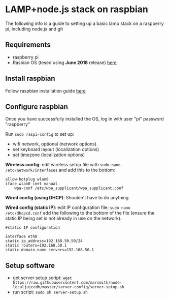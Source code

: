 # LAMP+node.js stack on raspbian

The following info is a guide to setting up a basic lamp stack on a raspberry pi, including node.js and git

## Requirements

- raspberry pi
- Rasbian OS (tesed using **June 2018** release) [here](https://www.raspberrypi.org/downloads/raspbian/)

## Install raspbian

Follow raspbian installation guide [here](https://www.raspberrypi.org/documentation/installation/installing-images/README.md)

## Configure raspbian

Once you have successfully installed the OS, log in with user "pi" password "raspberry"

Run `sudo raspi-config` to set up:

- wifi network, optional (network options)
- set keyboard layout (localization options)
- set timezone (localization options)

**Wireless config**:
edit wireless setup file with `sudo nano /etc/network/interfaces` and add this to the bottom:

```
allow-hotplug wlan0
iface wlan0 inet manual
    wpa-conf /etc/wpa_supplicant/wpa_supplicant.conf
```

**Wired config (using DHCP)**: 
Shouldn't have to do anything

**Wired config (static IP)**:
edit IP configuration file: `sudo nano /etc/dhcpcd.conf` add the following to the bottom of the file (ensure the static IP being set is not already in use on the network).

```
#static IP configuration 

interface eth0
static ip_address=192.168.50.50/24 
static routers=192.168.50.1 
static domain_name_servers=192.168.50.1
```

## Setup software
- get server setup script: `wget https://raw.githubusercontent.com/marsmith/node-localjuicedb/master/server-config/server-setup.sh`
- run script: `sudo sh server-setup.sh`


